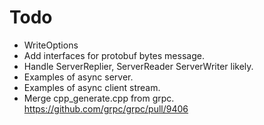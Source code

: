 # Todo

* WriteOptions
* Add interfaces for protobuf bytes message.
* Handle ServerReplier, ServerReader ServerWriter likely.
* Examples of async server.
* Examples of async client stream.
* Merge cpp_generate.cpp from grpc. https://github.com/grpc/grpc/pull/9406
